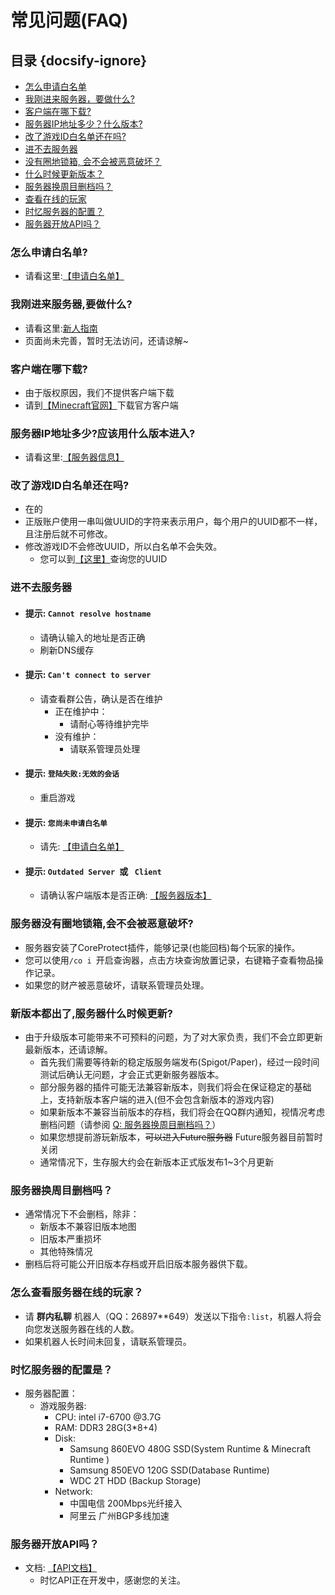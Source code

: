 # 常见问题(FAQ)

## 目录 {docsify-ignore}

- [怎么申请白名单](###怎么申请白名单?)
- [我刚进来服务器，要做什么?](###我刚进来服务器,要做什么?)
- [客户端在哪下载?](#客户端在哪下载?)
- [服务器IP地址多少？什么版本?](###服务器IP地址多少?应该用什么版本进入?)
- [改了游戏ID白名单还在吗?](###改了游戏ID白名单还在吗?)
- [进不去服务器](###进不去服务器)
- [没有圈地锁箱, 会不会被恶意破坏？](###服务器没有圈地锁箱,会不会被恶意破坏?)
- [什么时候更新版本？](###新版本都出了,服务器什么时候更新?)
- [服务器换周目删档吗？](###服务器换周目删档吗？)
- [查看在线的玩家](###怎么查看服务器在线的玩家？)
- [时忆服务器的配置？](###时忆服务器的配置是？)
- [服务器开放API吗？](###服务器开放API吗？)

### 怎么申请白名单?
- 请看这里:[【申请白名单】](/zh-CN/join/whitelist.md)

### 我刚进来服务器,要做什么?
- 请看这里:[新人指南](/zh-CN/guide/guide/playerGuide.md)
- 页面尚未完善，暂时无法访问，还请谅解~

### 客户端在哪下载?
- 由于版权原因，我们不提供客户端下载
- 请到[【Minecraft官网】](https://minecraft.net)下载官方客户端

### 服务器IP地址多少?应该用什么版本进入?
- 请看这里:[【服务器信息】](/zh-CN/guide/guide/serverInfo.md)

### 改了游戏ID白名单还在吗?
- 在的
- 正版账户使用一串叫做UUID的字符来表示用户，每个用户的UUID都不一样，且注册后就不可修改。
- 修改游戏ID不会修改UUID，所以白名单不会失效。
    - 您可以到[【这里】](https://namemc.com/)查询您的UUID

### 进不去服务器
- #### 提示: ``Cannot resolve hostname``
     - 请确认输入的地址是否正确
     - 刷新DNS缓存
- #### 提示: ``Can't connect to server``
    - 请查看群公告，确认是否在维护
        - 正在维护中：
            - 请耐心等待维护完毕
        - 没有维护：
            - 请联系管理员处理 
- #### 提示: ``登陆失败:无效的会话``
    - 重启游戏
- #### 提示: ``您尚未申请白名单``
    - 请先: [【申请白名单】](/zh-CN/join/whitelist.md)
- #### 提示: ``Outdated Server ``或 `` Client`` 
    - 请确认客户端版本是否正确: [【服务器版本】](/zh-CN/guide/guide/serverInfo.md)
    
### 服务器没有圈地锁箱,会不会被恶意破坏?
- 服务器安装了CoreProtect插件，能够记录(也能回档)每个玩家的操作。
- 您可以使用``/co i ``开启查询器，点击方块查询放置记录，右键箱子查看物品操作记录。
- 如果您的财产被恶意破坏，请联系管理员处理。

### 新版本都出了,服务器什么时候更新?
- 由于升级版本可能带来不可预料的问题，为了对大家负责，我们不会立即更新最新版本，还请谅解。
    - 首先我们需要等待新的稳定版服务端发布(Spigot/Paper)，经过一段时间测试后确认无问题，才会正式更新服务器版本。
    - 部分服务器的插件可能无法兼容新版本，则我们将会在保证稳定的基础上，支持新版本客户端的进入(但不会包含新版本的游戏内容)
    - 如果新版本不兼容当前版本的存档，我们将会在QQ群内通知，视情况考虑删档问题（请参阅 [Q: 服务器换周目删档吗？](#服务器换周目删档吗？)）
    - 如果您想提前游玩新版本，~~可以进入Future服务器~~ Future服务器目前暂时关闭
    - 通常情况下，生存服大约会在新版本正式版发布1~3个月更新

### 服务器换周目删档吗？
- 通常情况下不会删档，除非：
    - 新版本不兼容旧版本地图
    - 旧版本严重损坏
    - 其他特殊情况   
- 删档后将可能公开旧版本存档或开启旧版本服务器供下载。       
        
### 怎么查看服务器在线的玩家？
- 请 **群内私聊** 机器人（QQ：26897**649）发送以下指令``:list``，机器人将会向您发送服务器在线的人数。
- 如果机器人长时间未回复，请联系管理员。


### 时忆服务器的配置是？
- 服务器配置：
    - 游戏服务器:
        - CPU: intel i7-6700 @3.7G
        - RAM: DDR3 28G(3*8+4) 
        - Disk:
            - Samsung 860EVO 480G SSD(System Runtime & Minecraft Runtime )
            - Samsung 850EVO 120G SSD(Database Runtime)
            - WDC 2T HDD (Backup Storage) 
        - Network:
            - 中国电信 200Mbps光纤接入
            - 阿里云 广州BGP多线加速

### 服务器开放API吗？
- 文档: [【API文档】](/zh-CN/devcn/dev/api.md)
    - 时忆API正在开发中，感谢您的关注。

